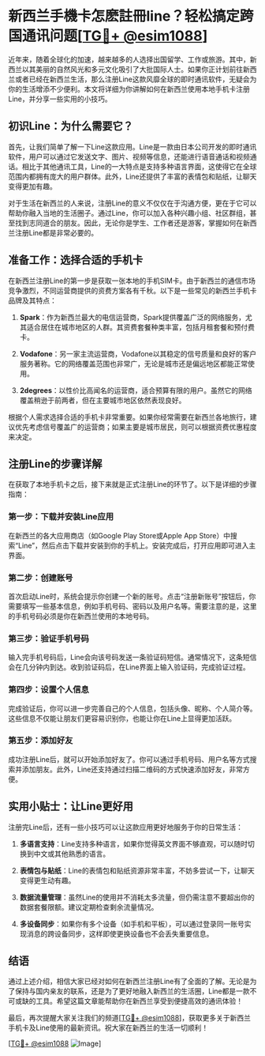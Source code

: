 # 新西兰手機卡怎麽註冊line？轻松搞定跨国通讯问题[[TG💪+ @esim1088](https://t.me/s/esim1088)]

近年来，随着全球化的加速，越来越多的人选择出国留学、工作或旅游。其中，新西兰以其美丽的自然风光和多元文化吸引了大批国际人士。如果你正计划前往新西兰或者已经在新西兰生活，那么注册Line这款风靡全球的即时通讯软件，无疑会为你的生活增添不少便利。本文将详细为你讲解如何在新西兰使用本地手机卡注册Line，并分享一些实用的小技巧。

## 初识Line：为什么需要它？

首先，让我们简单了解一下Line这款应用。Line是一款由日本公司开发的即时通讯软件，用户可以通过它发送文字、图片、视频等信息，还能进行语音通话和视频通话。相比于其他通讯工具，Line的一大特点是支持多种语言界面，这使得它在全球范围内都拥有庞大的用户群体。此外，Line还提供了丰富的表情包和贴纸，让聊天变得更加有趣。

对于生活在新西兰的人来说，注册Line的意义不仅仅在于沟通方便，更在于它可以帮助你融入当地的生活圈子。通过Line，你可以加入各种兴趣小组、社区群组，甚至找到志同道合的朋友。因此，无论你是学生、工作者还是游客，掌握如何在新西兰注册Line都是非常必要的。

## 准备工作：选择合适的手机卡

在新西兰注册Line的第一步是获取一张本地的手机SIM卡。由于新西兰的通信市场竞争激烈，不同运营商提供的资费方案各有千秋。以下是一些常见的新西兰手机卡品牌及其特点：

1. **Spark**：作为新西兰最大的电信运营商，Spark提供覆盖广泛的网络服务，尤其适合居住在城市地区的人群。其资费套餐种类丰富，包括月租套餐和预付费卡。

2. **Vodafone**：另一家主流运营商，Vodafone以其稳定的信号质量和良好的客户服务著称。它的网络覆盖范围也非常广，无论是城市还是偏远地区都能正常使用。

3. **2degrees**：以性价比高闻名的运营商，适合预算有限的用户。虽然它的网络覆盖稍逊于前两者，但在主要城市地区依然表现良好。

根据个人需求选择合适的手机卡非常重要。如果你经常需要在新西兰各地旅行，建议优先考虑信号覆盖广的运营商；如果主要是城市居民，则可以根据资费优惠程度来决定。

## 注册Line的步骤详解

在获取了本地手机卡之后，接下来就是正式注册Line的环节了。以下是详细的步骤指南：

### 第一步：下载并安装Line应用

在新西兰的各大应用商店（如Google Play Store或Apple App Store）中搜索“Line”，然后点击下载并安装到你的手机上。安装完成后，打开应用即可进入主界面。

### 第二步：创建账号

首次启动Line时，系统会提示你创建一个新的账号。点击“注册新账号”按钮后，你需要填写一些基本信息，例如手机号码、密码以及用户名等。需要注意的是，这里的手机号码必须是你在新西兰使用的本地号码。

### 第三步：验证手机号码

输入完手机号码后，Line会向该号码发送一条验证码短信。通常情况下，这条短信会在几分钟内到达。收到验证码后，在Line界面上输入验证码，完成验证过程。

### 第四步：设置个人信息

完成验证后，你可以进一步完善自己的个人信息，包括头像、昵称、个人简介等。这些信息不仅能让朋友们更容易识别你，也能让你在Line上显得更加活跃。

### 第五步：添加好友

成功注册Line后，就可以开始添加好友了。你可以通过手机号码、用户名等方式搜索并添加朋友。此外，Line还支持通过扫描二维码的方式快速添加好友，非常方便。

## 实用小贴士：让Line更好用

注册完Line后，还有一些小技巧可以让这款应用更好地服务于你的日常生活：

1. **多语言支持**：Line支持多种语言，如果你觉得英文界面不够直观，可以随时切换到中文或其他熟悉的语言。

2. **表情包与贴纸**：Line的表情包和贴纸资源非常丰富，不妨多尝试一下，让聊天变得更生动有趣。

3. **数据流量管理**：虽然Line的使用并不消耗太多流量，但仍需注意不要超出你的数据套餐限额。建议定期检查剩余流量情况。

4. **多设备同步**：如果你有多个设备（如手机和平板），可以通过登录同一账号实现消息的跨设备同步，这样即使更换设备也不会丢失重要信息。

## 结语

通过上述介绍，相信大家已经对如何在新西兰注册Line有了全面的了解。无论是为了保持与国内亲友的联系，还是为了更好地融入新西兰的生活圈，Line都是一款不可或缺的工具。希望这篇文章能帮助你在新西兰享受到便捷高效的通讯体验！

最后，再次提醒大家关注我们的频道[[TG💪+ @esim1088](https://t.me/s/esim1088)]，获取更多关于新西兰手机卡及Line使用的最新资讯。祝大家在新西兰的生活一切顺利！

[[TG💪+ @esim1088](https://t.me/s/esim1088) ![Image](https://i.postimg.cc/4NQfJmqS/Snipaste-2025-05-13-00-14-12.png)]